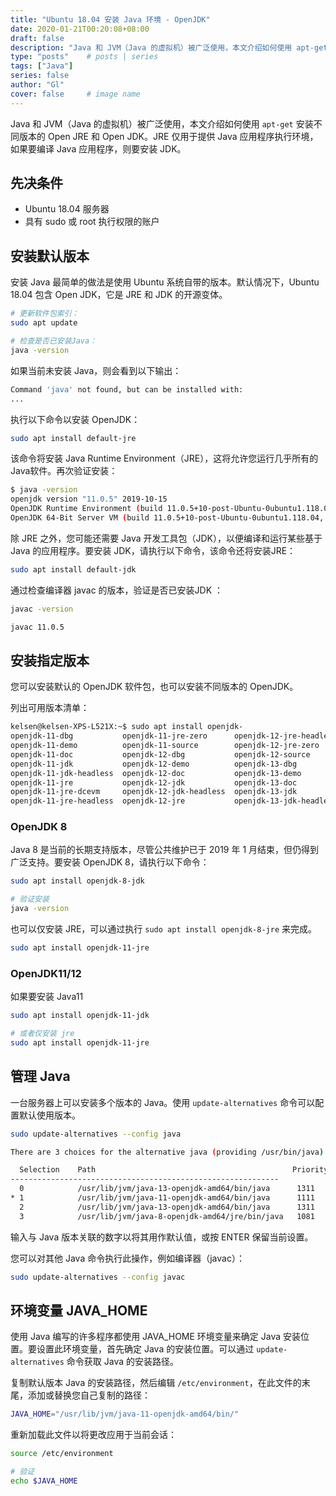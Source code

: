 ```yaml
---
title: "Ubuntu 18.04 安装 Java 环境 - OpenJDK"
date: 2020-01-21T00:20:08+08:00
draft: false
description: "Java 和 JVM（Java 的虚拟机）被广泛使用，本文介绍如何使用 apt-get 安装不同版本的 Open JRE 和 Open JDK。JRE 仅用于提供 Java 应用程序执行环境，如果要编译 Java 应用程序，则要安装 JDK。"
type: "posts"    # posts | series
tags: ["Java"]
series: false
author: "Gl"
cover: false     # image name
---
```


Java 和 JVM（Java 的虚拟机）被广泛使用，本文介绍如何使用 `apt-get` 安装不同版本的 Open JRE 和 Open JDK。JRE 仅用于提供 Java 应用程序执行环境，如果要编译 Java 应用程序，则要安装 JDK。

## 先决条件

- Ubuntu 18.04 服务器
- 具有 sudo 或 root 执行权限的账户

## 安装默认版本

安装 Java 最简单的做法是使用 Ubuntu 系统自带的版本。默认情况下，Ubuntu 18.04 包含 Open JDK，它是 JRE 和 JDK 的开源变体。

```bash
# 更新软件包索引：
sudo apt update

# 检查是否已安装Java：
java -version
```

如果当前未安装 Java，则会看到以下输出：

```bash
Command 'java' not found, but can be installed with:
...
```

执行以下命令以安装 OpenJDK：

```bash
sudo apt install default-jre
```

该命令将安装 Java Runtime Environment（JRE），这将允许您运行几乎所有的Java软件。再次验证安装：

```bash
$ java -version
openjdk version "11.0.5" 2019-10-15
OpenJDK Runtime Environment (build 11.0.5+10-post-Ubuntu-0ubuntu1.118.04)
OpenJDK 64-Bit Server VM (build 11.0.5+10-post-Ubuntu-0ubuntu1.118.04, mixed mode, sharing)
```

除 JRE 之外，您可能还需要 Java 开发工具包（JDK），以便编译和运行某些基于 Java 的应用程序。要安装 JDK，请执行以下命令，该命令还将安装JRE：

```bash
sudo apt install default-jdk
```

通过检查编译器 javac 的版本，验证是否已安装JDK ：

```bash
javac -version

javac 11.0.5
```

## 安装指定版本

您可以安装默认的 OpenJDK 软件包，也可以安装不同版本的 OpenJDK。

列出可用版本清单：

```bash
kelsen@kelsen-XPS-L521X:~$ sudo apt install openjdk-
openjdk-11-dbg           openjdk-11-jre-zero      openjdk-12-jre-headless  openjdk-13-jre           openjdk-8-jdk-headless
openjdk-11-demo          openjdk-11-source        openjdk-12-jre-zero      openjdk-13-jre-headless  openjdk-8-jre
openjdk-11-doc           openjdk-12-dbg           openjdk-12-source        openjdk-13-jre-zero      openjdk-8-jre-dcevm
openjdk-11-jdk           openjdk-12-demo          openjdk-13-dbg           openjdk-13-source        openjdk-8-jre-headless
openjdk-11-jdk-headless  openjdk-12-doc           openjdk-13-demo          openjdk-8-dbg            openjdk-8-jre-zero
openjdk-11-jre           openjdk-12-jdk           openjdk-13-doc           openjdk-8-demo           openjdk-8-source
openjdk-11-jre-dcevm     openjdk-12-jdk-headless  openjdk-13-jdk           openjdk-8-doc            
openjdk-11-jre-headless  openjdk-12-jre           openjdk-13-jdk-headless  openjdk-8-jdk
```

### OpenJDK 8

Java 8 是当前的长期支持版本，尽管公共维护已于 2019 年 1 月结束，但仍得到广泛支持。要安装 OpenJDK 8，请执行以下命令：

```bash
sudo apt install openjdk-8-jdk

# 验证安装
java -version
```

也可以仅安装 JRE，可以通过执行 `sudo apt install openjdk-8-jre` 来完成。

```bash
sudo apt install openjdk-11-jre
```

### OpenJDK11/12

如果要安装 Java11

```bash
sudo apt install openjdk-11-jdk

# 或者仅安装 jre
sudo apt install openjdk-11-jre
```

## 管理 Java

一台服务器上可以安装多个版本的 Java。使用 `update-alternatives` 命令可以配置默认使用版本。

```bash
sudo update-alternatives --config java

There are 3 choices for the alternative java (providing /usr/bin/java).

  Selection    Path                                            Priority   Status
------------------------------------------------------------
  0            /usr/lib/jvm/java-13-openjdk-amd64/bin/java      1311      auto mode
* 1            /usr/lib/jvm/java-11-openjdk-amd64/bin/java      1111      manual mode
  2            /usr/lib/jvm/java-13-openjdk-amd64/bin/java      1311      manual mode
  3            /usr/lib/jvm/java-8-openjdk-amd64/jre/bin/java   1081      manual mode
```

输入与 Java 版本关联的数字以将其用作默认值，或按 ENTER 保留当前设置。

您可以对其他 Java 命令执行此操作，例如编译器（javac）：

```bash
sudo update-alternatives --config javac
```

## 环境变量 JAVA_HOME

使用 Java 编写的许多程序都使用 JAVA_HOME 环境变量来确定 Java 安装位置。要设置此环境变量，首先确定 Java 的安装位置。可以通过 `update-alternatives` 命令获取 Java 的安装路径。

复制默认版本 Java 的安装路径，然后编辑 `/etc/environment`，在此文件的末尾，添加或替换您自己复制的路径：

```bash
JAVA_HOME="/usr/lib/jvm/java-11-openjdk-amd64/bin/"
```

重新加载此文件以将更改应用于当前会话：

```bash
source /etc/environment

# 验证
echo $JAVA_HOME
```
